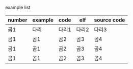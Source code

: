 example list 

number | example | code | elf | source code
---- |---- | ---- | ---- | ----
곰1 |다리 | 다리1 | 다리2 | 다리3
곰1 |곰1 | 곰2 | 곰3 | 곰4
곰1 |곰1 | 곰2 | 곰3 | 곰4
곰1 |곰1 | 곰2 | 곰3 | 곰4
